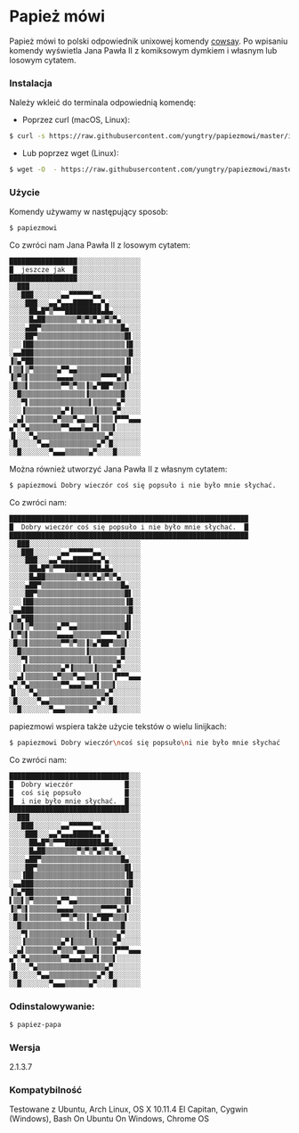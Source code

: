 # Papież mówi
Papież mówi to polski odpowiednik unixowej komendy [cowsay]. Po wpisaniu komendy wyświetla Jana Pawła II z komiksowym dymkiem i własnym lub losowym cytatem.

### Instalacja
Należy wkleić do terminala odpowiednią komendę:
- Poprzez curl (macOS, Linux):
```sh
$ curl -s https://raw.githubusercontent.com/yungtry/papiezmowi/master/install.sh | bash
```
  - Lub poprzez wget (Linux):
```sh
$ wget -O  - https://raw.githubusercontent.com/yungtry/papiezmowi/master/install.sh | bash
```
### Użycie
Komendy używamy w następujący sposob:
```sh
$ papiezmowi
```
Co zwróci nam Jana Pawła II z losowym cytatem:
```sh
█████████████████░░░░░░░░░░░░░░░░
█  jeszcze jak  █░░░░░░░░░░░░░░░░
█████████████████░░░░░░░░░░░░░░░░
░░███░░░░░░░░░░░░░░░░░░░░░░░░░░░░
░░░███░░░░░░░▄▄▀▀▀▀▀▀▄▄░░░░░░░░░░
░░░░███░░░▄▄▀▄▄▄█████▄▄▀▄░░░░░░░░
░░░░░██▄█▀▒▀▀▀█████████▄█▄░░░░░░░
░░░░░█▄██▒▒▒▒▒▒▒▒▀▒▀▒▀▄▒▀▒▀▄░░░░░
░░░░▄██▀▒▒▒▒▒▒▒▒▒▒▒▒▒▒▒▒▒▒▒▒█▄░░░
░░░░██▀▒▒▒▒▒▒▒▒▒▒▒▒▒▒▒▒▒▒▒▒▒▒█▌░░
░░░▐██▒▒▒▒▒▒▒▒▒▒▒▒▒▒▒▒▒▒▒▒▒▒▒▐█░░
░▄▄███▒▒▒▒▒▒▒▒▒▒▒▒▒▒▒▒▒▒▒▒▒▒▒▒█░░
▐▒▄▀██▒▒▒▒▒▒▒▒▒▒▒▒▒▒▒▒▒▒▒▒▒▒▒▐▌░░
▌▒▒▌▒▀▒▒▒▒▒▒▄▀▀▄▄▒▒▒▒▒▒▒▒▒▒▒▒█▌░░
▐▒▀▒▌▒▒▒▒▒▒▒▄▄▄▄▒▒▒▒▒▒▒▀▀▀▀▄▒▐░░░
░█▒▒▌▒▒▒▒▒▒▒▒▀▀▒▀▒▒▐▒▄▀██▀▒▒▒▌░░░
░░█▒▒▒▒▒▒▒▒▒▒▒▒▒▒▒▒▐▒▒▒▒▒▒▒▒█░░░░
░░░▀▌▒▒▒▒▒▒▒▒▒▒▒▒▒▒▒▌▒▒▒▒▒▒▄▀░░░░
░░░▐▒▒▒▒▒▒▒▒▒▄▀▐▒▒▒▒▒▐▒▒▒▒▄▀░░░░░
░░▄▌▒▒▒▒▒▒▒▄▀▒▒▒▀▄▄▒▒▒▌▒▒▒▐▀▀▀▄▄▄
▄▀░▀▄▒▒▒▒▒▒▒▒▀▀▄▄▄▒▄▄▀▌▒▒▒▌░░░░░░
▐▌░░░▀▄▒▒▒▒▒▒▒▒▒▒▒▒▒▒▒▒▒▄▀░░░░░░░
░█░░░░░▀▄▄▒▒▒▒▒▒▒▒▒▒▒▒▄▀░█░░░░░░░
░░█░░░░░░░▀▄▄▄▒▒▒▒▒▒▄▀░░░░█░░░░░░
```
Można również utworzyć Jana Pawła II z własnym cytatem:
```sh
$ papiezmowi Dobry wieczór coś się popsuło i nie było mnie słychać.
```
Co zwróci nam:
```sh
████████████████████████████████████████████████████████████
█  Dobry wieczór coś się popsuło i nie było mnie słychać.  █
████████████████████████████████████████████████████████████
░░███░░░░░░░░░░░░░░░░░░░░░░░░░░░░
░░░███░░░░░░░▄▄▀▀▀▀▀▀▄▄░░░░░░░░░░
░░░░███░░░▄▄▀▄▄▄█████▄▄▀▄░░░░░░░░
░░░░░██▄█▀▒▀▀▀█████████▄█▄░░░░░░░
░░░░░█▄██▒▒▒▒▒▒▒▒▀▒▀▒▀▄▒▀▒▀▄░░░░░
░░░░▄██▀▒▒▒▒▒▒▒▒▒▒▒▒▒▒▒▒▒▒▒▒█▄░░░
░░░░██▀▒▒▒▒▒▒▒▒▒▒▒▒▒▒▒▒▒▒▒▒▒▒█▌░░
░░░▐██▒▒▒▒▒▒▒▒▒▒▒▒▒▒▒▒▒▒▒▒▒▒▒▐█░░
░▄▄███▒▒▒▒▒▒▒▒▒▒▒▒▒▒▒▒▒▒▒▒▒▒▒▒█░░
▐▒▄▀██▒▒▒▒▒▒▒▒▒▒▒▒▒▒▒▒▒▒▒▒▒▒▒▐▌░░
▌▒▒▌▒▀▒▒▒▒▒▒▄▀▀▄▄▒▒▒▒▒▒▒▒▒▒▒▒█▌░░
▐▒▀▒▌▒▒▒▒▒▒▒▄▄▄▄▒▒▒▒▒▒▒▀▀▀▀▄▒▐░░░
░█▒▒▌▒▒▒▒▒▒▒▒▀▀▒▀▒▒▐▒▄▀██▀▒▒▒▌░░░
░░█▒▒▒▒▒▒▒▒▒▒▒▒▒▒▒▒▐▒▒▒▒▒▒▒▒█░░░░
░░░▀▌▒▒▒▒▒▒▒▒▒▒▒▒▒▒▒▌▒▒▒▒▒▒▄▀░░░░
░░░▐▒▒▒▒▒▒▒▒▒▄▀▐▒▒▒▒▒▐▒▒▒▒▄▀░░░░░
░░▄▌▒▒▒▒▒▒▒▄▀▒▒▒▀▄▄▒▒▒▌▒▒▒▐▀▀▀▄▄▄
▄▀░▀▄▒▒▒▒▒▒▒▒▀▀▄▄▄▒▄▄▀▌▒▒▒▌░░░░░░
▐▌░░░▀▄▒▒▒▒▒▒▒▒▒▒▒▒▒▒▒▒▒▄▀░░░░░░░
░█░░░░░▀▄▄▒▒▒▒▒▒▒▒▒▒▒▒▄▀░█░░░░░░░
░░█░░░░░░░▀▄▄▄▒▒▒▒▒▒▄▀░░░░█░░░░░░
```
papiezmowi wspiera także użycie tekstów o wielu linijkach:
```sh
$ papiezmowi Dobry wieczór\ncoś się popsuło\ni nie było mnie słychać
```
Co zwróci nam:
```sh
██████████████████████████████░░░
█  Dobry wieczór             █░░░
█  coś się popsuło           █░░░
█  i nie było mnie słychać.  █░░░
██████████████████████████████░░░
░░███░░░░░░░░░░░░░░░░░░░░░░░░░░░░
░░░███░░░░░░░▄▄▀▀▀▀▀▀▄▄░░░░░░░░░░
░░░░███░░░▄▄▀▄▄▄█████▄▄▀▄░░░░░░░░
░░░░░██▄█▀▒▀▀▀█████████▄█▄░░░░░░░
░░░░░█▄██▒▒▒▒▒▒▒▒▀▒▀▒▀▄▒▀▒▀▄░░░░░
░░░░▄██▀▒▒▒▒▒▒▒▒▒▒▒▒▒▒▒▒▒▒▒▒█▄░░░
░░░░██▀▒▒▒▒▒▒▒▒▒▒▒▒▒▒▒▒▒▒▒▒▒▒█▌░░
░░░▐██▒▒▒▒▒▒▒▒▒▒▒▒▒▒▒▒▒▒▒▒▒▒▒▐█░░
░▄▄███▒▒▒▒▒▒▒▒▒▒▒▒▒▒▒▒▒▒▒▒▒▒▒▒█░░
▐▒▄▀██▒▒▒▒▒▒▒▒▒▒▒▒▒▒▒▒▒▒▒▒▒▒▒▐▌░░
▌▒▒▌▒▀▒▒▒▒▒▒▄▀▀▄▄▒▒▒▒▒▒▒▒▒▒▒▒█▌░░
▐▒▀▒▌▒▒▒▒▒▒▒▄▄▄▄▒▒▒▒▒▒▒▀▀▀▀▄▒▐░░░
░█▒▒▌▒▒▒▒▒▒▒▒▀▀▒▀▒▒▐▒▄▀██▀▒▒▒▌░░░
░░█▒▒▒▒▒▒▒▒▒▒▒▒▒▒▒▒▐▒▒▒▒▒▒▒▒█░░░░
░░░▀▌▒▒▒▒▒▒▒▒▒▒▒▒▒▒▒▌▒▒▒▒▒▒▄▀░░░░
░░░▐▒▒▒▒▒▒▒▒▒▄▀▐▒▒▒▒▒▐▒▒▒▒▄▀░░░░░
░░▄▌▒▒▒▒▒▒▒▄▀▒▒▒▀▄▄▒▒▒▌▒▒▒▐▀▀▀▄▄▄
▄▀░▀▄▒▒▒▒▒▒▒▒▀▀▄▄▄▒▄▄▀▌▒▒▒▌░░░░░░
▐▌░░░▀▄▒▒▒▒▒▒▒▒▒▒▒▒▒▒▒▒▒▄▀░░░░░░░
░█░░░░░▀▄▄▒▒▒▒▒▒▒▒▒▒▒▒▄▀░█░░░░░░░
░░█░░░░░░░▀▄▄▄▒▒▒▒▒▒▄▀░░░░█░░░░░░
```
### Odinstalowywanie:
```sh
$ papiez-papa
```

### Wersja
2.1.3.7

### Kompatybilność
Testowane z Ubuntu, Arch Linux, OS X 10.11.4 El Capitan, Cygwin (Windows), Bash On Ubuntu On Windows, Chrome OS

[cowsay]: <https://pl.wikipedia.org/wiki/Cowsay>

